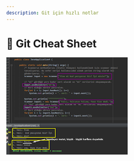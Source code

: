 ```yaml
---
description: Git için hızlı notlar
---
```


# 🤸‍ Git Cheat Sheet

![](../../.gitbook/assets/image%20%28107%29.png)

